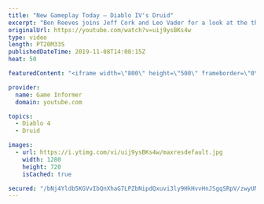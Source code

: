 ```yaml
---
title: "New Gameplay Today – Diablo IV's Druid"
excerpt: "Ben Reeves joins Jeff Cork and Leo Vader for a look at the third and final announced class for Diablo IV. Head to http://gameinformer.com/blizzard to watch this ..."
originalUrl: https://youtube.com/watch?v=uij9ysBKs4w
type: video
length: PT20M33S
publishedDateTime: 2019-11-08T14:00:15Z
heat: 50

featuredContent: "<iframe width=\"800\" height=\"500\" frameborder=\"0\" src=\"https://www.youtube.com/embed/uij9ysBKs4w\" allow=\"accelerometer; autoplay; encrypted-media; gyroscope; picture-in-picture\" allowfullscreen></iframe>"

provider:
  name: Game Informer
  domain: youtube.com

topics:
  - Diablo 4
  - Druid

images:
  - url: https://i.ytimg.com/vi/uij9ysBKs4w/maxresdefault.jpg
    width: 1280
    height: 720
    isCached: true

secured: "/bNj4Yldb5KGVvIbQnXhaG7LPZbNipdQxuvi3ly9HkHvvHnJSgqSRpV/zwyUNetkK/jx3wNrReOZaRaADYa33miXqWSls32au0aqBDdzsjZFSBzzck0HIu17Wvdq1orxXWtKEXKG2eiKiWBx1RZc66nTrQchuYe+ofUT/HzXMpj1f1aT5CXLOa/px3FemWN1Z+foIIdS5mOSSqUjRnA2kPRSDSPpiQbB7cV+VFcnpi8iszVtzyFmFdtchmxhs3DONqHoOFWRCzfMDPQ/O/vcbgu8oxTrPqZ7C82lNKuG5jEWrjnZ3dgpnkgJzQ7LAzRMSelGzs6yLE+BKgsVNIrpYfBk+njPm6Bx+SO/6UZvNrGmZAJ4SNxlfW1wbRrWZv5vuB0/rSjc9F2tcHIBQ12EtpK6uAB3Jw0azwHXQwebZEibhjcWvB15iKt8OY2Yt7KU;w6UR/rec19ELy3L6m3iaag=="
---
```


